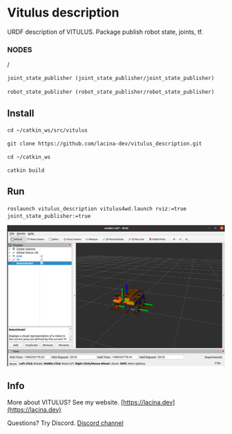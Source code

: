 # Vitulus description
 URDF description of VITULUS. Package publish robot state, joints, tf. 


### NODES
  /
  
    joint_state_publisher (joint_state_publisher/joint_state_publisher)

    robot_state_publisher (robot_state_publisher/robot_state_publisher)


## Install

`cd ~/catkin_ws/src/vitulus`

`git clone https://github.com/lacina-dev/vitulus_description.git`

`cd ~/catkin_ws`

`catkin build`

## Run

`roslaunch vitulus_description vitulus4wd.launch rviz:=true joint_state_publisher:=true`


![rviz img](rviz.png)

## Info

 More about VITULUS? See my website.
 [https://lacina.dev](https://lacina.dev)

 Questions? Try Discord.
 [Discord channel](https://discord.gg/YqeNV5hEVN)